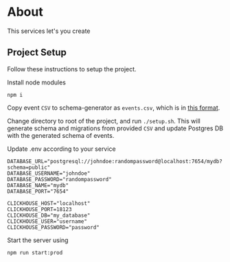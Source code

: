 # About
This services let's you create 

## Project Setup
Follow these instructions to setup the project.

Install node modules
```
npm i
```

Copy event `CSV` to schema-generator as `events.csv`, which is in [this format](https://docs.google.com/spreadsheets/d/1B1_Z5RxG-mpv0pJ78BPH0Qqzh_Y-9YkQrCb3WlYnYpI/edit#gid=1082552687).

Change directory to root of the project, and run `./setup.sh`. This will generate schema and migrations from provided `CSV` and update Postgres DB with the generated schema of events.

Update .env according to your service
```
DATABASE_URL="postgresql://johndoe:randompassword@localhost:7654/mydb?schema=public"
DATABASE_USERNAME="johndoe"
DATABASE_PASSWORD="randompassword"
DATABASE_NAME="mydb"
DATABASE_PORT="7654"

CLICKHOUSE_HOST="localhost"
CLICKHOUSE_PORT=18123
CLICKHOUSE_DB="my_database"
CLICKHOUSE_USER="username"
CLICKHOUSE_PASSWORD="password"
```

Start the server using
```
npm run start:prod
```